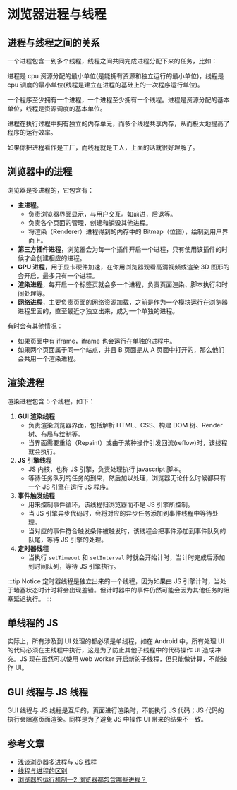 # 浏览器进程与线程

## 进程与线程之间的关系

一个进程包含一到多个线程，线程之间共同完成进程分配下来的任务，比如：

进程是 cpu 资源分配的最小单位(是能拥有资源和独立运行的最小单位)，线程是 cpu 调度的最小单位(线程是建立在进程的基础上的一次程序运行单位)。

一个程序至少拥有一个进程，一个进程至少拥有一个线程。进程是资源分配的基本单位，线程是资源调度的基本单位。

进程在执行过程中拥有独立的内存单元，而多个线程共享内存，从而极大地提高了程序的运行效率。

如果你把进程看作是工厂，而线程就是工人，上面的话就很好理解了。

## 浏览器中的进程

浏览器是多进程的，它包含有：

- **主进程**。
  - 负责浏览器界面显示，与用户交互。如前进，后退等。
  - 负责各个页面的管理，创建和销毁其他进程。
  - 将渲染（Renderer）进程得到的内存中的 Bitmap（位图），绘制到用户界面上。
- **第三方插件进程**，浏览器会为每一个插件开启一个进程，只有使用该插件的时候才会创建相应的进程。
- **GPU 进程**，用于显卡硬件加速，在你用浏览器观看高清视频或渲染 3D 图形的会开启，最多只有一个进程。
- **渲染进程**，每开启一个标签页就会多一个进程，负责页面渲染、脚本执行和时间处理等。
- **网络进程**，主要负责页面的网络资源加载，之前是作为一个模块运行在浏览器进程里面的，直至最近才独立出来，成为一个单独的进程。

有时会有其他情况：

- 如果页面中有 iframe，iframe 也会运行在单独的进程中。
- 如果两个页面属于同一个站点，并且 B 页面是从 A 页面中打开的，那么他们会共用一个渲染进程。

## 渲染进程

渲染进程包含 5 个线程，如下：

1. **GUI 渲染线程**
   - 负责渲染浏览器界面，包括解析 HTML、CSS、构建 DOM 树、Render 树、布局与绘制等。
   - 当界面需要重绘（Repaint）或由于某种操作引发回流(reflow)时，该线程就会执行。
2. **JS 引擎线程**
   - JS 内核，也称 JS 引擎，负责处理执行 javascript 脚本。
   - 等待任务队列的任务的到来，然后加以处理，浏览器无论什么时候都只有一个 JS 引擎在运行 JS 程序。
3. **事件触发线程**
   - 用来控制事件循环，该线程归浏览器而不是 JS 引擎所控制。
   - 当 JS 引擎异步代码时，会将对应的异步任务添加到事件线程中等待处理。
   - 当对应的事件符合触发条件被触发时，该线程会把事件添加到事件队列的队尾，等待 JS 引擎的处理。
4. **定时器线程**
   - 当执行 `setTimeout` 和 `setInterval` 时就会开始计时，当计时完成后添加到时间队列，等待 JS 引擎执行。

:::tip Notice
定时器线程是独立出来的一个线程，因为如果由 JS 引擎计时，当处于堵塞状态时计时将会出现差错。但计时器中的事件仍然可能会因为其他任务的阻塞延迟执行。
:::

## 单线程的 JS

实际上，所有涉及到 UI 处理的都必须是单线程，如在 Android 中，所有处理 UI 的代码必须在主线程中执行，这是为了防止其他子线程中的代码操作 UI 造成冲突。JS 现在虽然可以使用 web worker 开启新的子线程，但只能做计算，不能操作 UI。

## GUI 线程与 JS 线程

GUI 线程与 JS 线程是互斥的，页面进行渲染时，不能执行 JS 代码；JS 代码的执行会阻塞页面渲染。同样是为了避免 JS 中操作 UI 带来的结果不一致。

## 参考文章

- [浅谈浏览器多进程与 JS 线程](https://segmentfault.com/a/1190000013083967)
- [线程与进程的区别](https://blog.csdn.net/weixin_39430694/article/details/78518080)
- [浏览器的运行机制—2.浏览器都包含哪些进程？](https://www.jianshu.com/p/1e455a9226ce)
